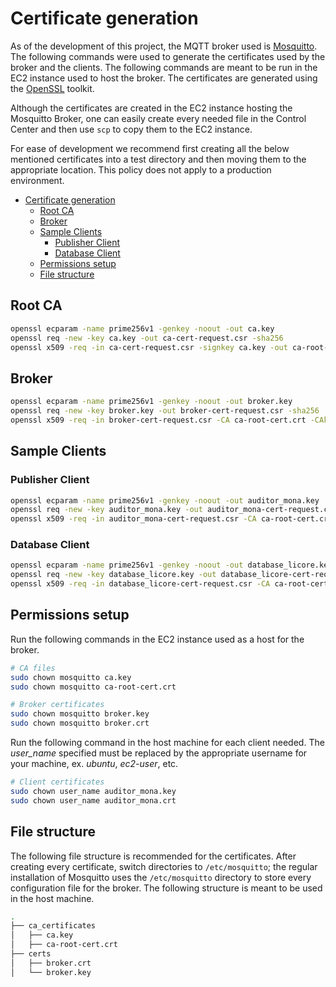 # Certificate generation

As of the development of this project, the MQTT broker used is [Mosquitto](https://mosquitto.org/). The following commands were used to generate the certificates used by the broker and the clients. The following commands are meant to be run in the EC2 instance used to host the broker. The certificates are generated using the [OpenSSL](https://www.openssl.org/) toolkit.

Although the certificates are created in the EC2 instance hosting the Mosquitto Broker, one can easily create every needed file in the Control Center and then use `scp` to copy them to the EC2 instance.

For ease of development we recommend first creating all the below mentioned certificates into a test directory and then moving them to the appropriate location. This policy does not apply to a production environment.

- [Certificate generation](#certificate-generation)
  - [Root CA](#root-ca)
  - [Broker](#broker)
  - [Sample Clients](#sample-clients)
    - [Publisher Client](#publisher-client)
    - [Database Client](#database-client)
  - [Permissions setup](#permissions-setup)
  - [File structure](#file-structure)


## Root CA

```bash
openssl ecparam -name prime256v1 -genkey -noout -out ca.key
openssl req -new -key ca.key -out ca-cert-request.csr -sha256
openssl x509 -req -in ca-cert-request.csr -signkey ca.key -out ca-root-cert.crt -days 365 -sha256
```

## Broker

```bash
openssl ecparam -name prime256v1 -genkey -noout -out broker.key
openssl req -new -key broker.key -out broker-cert-request.csr -sha256
openssl x509 -req -in broker-cert-request.csr -CA ca-root-cert.crt -CAkey ca.key -CAcreateserial -out broker.crt -days 360
```

## Sample Clients

### Publisher Client

```bash
openssl ecparam -name prime256v1 -genkey -noout -out auditor_mona.key
openssl req -new -key auditor_mona.key -out auditor_mona-cert-request.csr -sha256
openssl x509 -req -in auditor_mona-cert-request.csr -CA ca-root-cert.crt -CAkey ca.key -CAcreateserial -out auditor_mona.crt -days 360
```

### Database Client

```bash
openssl ecparam -name prime256v1 -genkey -noout -out database_licore.key
openssl req -new -key database_licore.key -out database_licore-cert-request.csr -sha256
openssl x509 -req -in database_licore-cert-request.csr -CA ca-root-cert.crt -CAkey ca.key -CAcreateserial -out database_licore.crt -days 360
```

## Permissions setup

Run the following commands in the EC2 instance used as a host for the broker.

```bash
# CA files
sudo chown mosquitto ca.key
sudo chown mosquitto ca-root-cert.crt

# Broker certificates
sudo chown mosquitto broker.key
sudo chown mosquitto broker.crt
```

Run the following command in the host machine for each client needed. The _user\_name_ specified must be replaced by the appropriate username for your machine, ex. _ubuntu_, _ec2-user_, etc.

```bash
# Client certificates
sudo chown user_name auditor_mona.key
sudo chown user_name auditor_mona.crt
```

## File structure

The following file structure is recommended for the certificates. After creating every certificate, switch directories to `/etc/mosquitto`; the regular installation of Mosquitto uses the `/etc/mosquitto` directory to store every configuration file for the broker. The following structure is meant to be used in the host machine.

```bash
.
├── ca_certificates
│   ├── ca.key
│   ├── ca-root-cert.crt
├── certs
│   ├── broker.crt
│   └── broker.key
```
